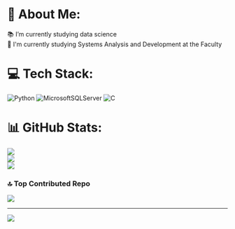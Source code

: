 # 💫 About Me:
📚 I’m currently studying data science<br>🏫 I'm currently studying Systems Analysis and Development at the Faculty


# 💻 Tech Stack:
![Python](https://img.shields.io/badge/python-3670A0?style=for-the-badge&logo=python&logoColor=ffdd54) ![MicrosoftSQLServer](https://img.shields.io/badge/Microsoft%20SQL%20Server-CC2927?style=for-the-badge&logo=microsoft%20sql%20server&logoColor=white) ![C](https://img.shields.io/badge/c-%2300599C.svg?style=for-the-badge&logo=c&logoColor=white)
# 📊 GitHub Stats:
![](https://github-readme-stats.vercel.app/api?username=Reiszin1&theme=tokyonight&hide_border=true&include_all_commits=false&count_private=false)<br/>
![](https://github-readme-streak-stats.herokuapp.com/?user=Reiszin1&theme=tokyonight&hide_border=true)<br/>
![](https://github-readme-stats.vercel.app/api/top-langs/?username=Reiszin1&theme=tokyonight&hide_border=true&include_all_commits=false&count_private=false&layout=compact)

### 🔝 Top Contributed Repo
![](https://github-contributor-stats.vercel.app/api?username=Reiszin1&limit=5&theme=tokyonight&combine_all_yearly_contributions=true)

---
[![](https://visitcount.itsvg.in/api?id=Reiszin1&icon=0&color=1)](https://visitcount.itsvg.in)

<!-- Proudly created with GPRM ( https://gprm.itsvg.in ) -->